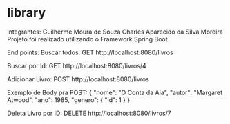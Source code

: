 # library
integrantes: 
Guilherme Moura de Souza
Charles Aparecido da Silva Moreira
Projeto foi realizado utilizando o Framework Spring Boot.

End points: 
Buscar todos:
GET http://localhost:8080/livros

Buscar por Id: 
GET http://localhost:8080/livros/4

Adicionar Livro:
POST http://localhost:8080/livros

Exemplo de Body pra POST:
{
    "nome": "O Conta da Aia",
    "autor": "Margaret Atwood",
    "ano": 1985,
    "genero": {
        "id": 1
    }
}

Deleta Livro por ID: 
DELETE http://localhost:8080/livros/7


        
